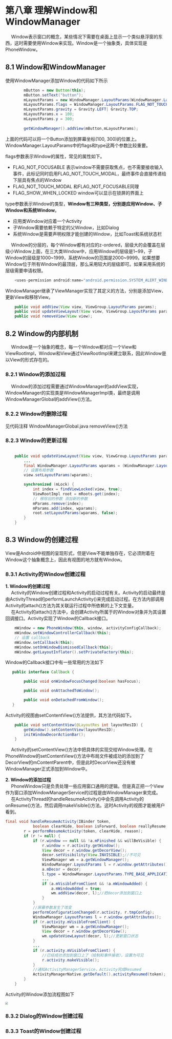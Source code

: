# 第八章 理解Window和WindowManager

&emsp; Window表示窗口的概念，某些情况下需要在桌面上显示一个类似悬浮窗的东西，这时需要使用Window来实现。Window是一个抽象类，具体实现是PhoneWindow。


## 8.1 Window和WindowManager
使用WindowManager添加Window的代码如下所示
```java
        mButton = new Button(this);
        mButton.setText("button");
        mLayoutParams = new WindowManager.LayoutParams(WindowManager.LayoutParams.WRAP_CONTENT, WindowManager.LayoutParams.WRAP_CONTENT,0,0, PixelFormat.TRANSLUCENT);
        mLayoutParams.flags = WindowManager.LayoutParams.FLAG_NOT_TOUCH_MODAL| WindowManager.LayoutParams.FLAG_NOT_FOCUSABLE| WindowManager.LayoutParams.FLAG_SHOW_WHEN_LOCKED;
        mLayoutParams.gravity = Gravity.LEFT| Gravity.TOP;
        mLayoutParams.x = 100;
        mLayoutParams.y = 300;
        
        getWindowManager().addView(mButton,mLayoutParams);
```
上面的代码可以将一个Button添加到屏幕坐标(100, 300)的位置上。WindowManager.LayoutParams中的flags和type这两个参数比较重要。 

flags参数表示Window的属性，常见的属性如下。
- FLAG_NOT_FOCUSABLE 表示window不需要获取焦点，也不需要接收输入事件，此标记同时启用FLAG_NOT_TOUCH_MODAL，最终事件会直接传递给下层具有焦点的Window
- FLAG_NOT_TOUCH_MODAL 和FLAG_NOT_FOCUSABLE同理
- FLAG_SHOW_WHEN_LOCKED window可以显示在锁屏的界面上

type参数表示Window的类型，**Window有三种类型，分别是应用Window、子Window和系统Window**。
- 应用类Window对应着一个Activity
- 子Window需要依赖于特定的父Window，比如Dialog
- 系统Window是需要声明权限才能创建的Window，比如Toast和系统状态栏

&emsp; Window的分层的，每个Window都有对应的z-ordered，层级大的会覆盖在层级小Window上面，在三大类Window中，应用Window的层级是1~99，子Window的层级是1000~1999，系统Window的范围是2000~9999。如果想要Window位于所有Window的最顶层，那么采用较大的层级即可。如果采用系统的层级需要申请权限。
```java
    <uses-permission android:name="android.permission.SYSTEM_ALERT_WINDOW"/>
```
WindowManager继承了ViewManager实现了其定义的方法，分别是添加View、更新View和移除View。
```java
    public void addView(View view, ViewGroup.LayoutParams params);
    public void updateViewLayout(View view, ViewGroup.LayoutParams params);
    public void removeView(View view);
```
## 8.2 Window的内部机制

&emsp; Window是一个抽象的概念，每一个Window都对应一个View和ViewRootImpl，Window和View通过ViewRootImpl来建立联系，因此Window是以View的形式存在的。

### 8.2.1 Window的添加过程
&emsp; Window的添加过程需要通过WindowManager的addView实现，WindowManager的实现类是WindowManagerImpl类，最终是调用WindowManagerGlobal的addView()方法。

### 8.2.2 Window的删除过程

见代码注释 WindowManagerGlobal.java removeView()方法
### 8.2.3 Window的更新过程

```java

    public void updateViewLayout(View view, ViewGroup.LayoutParams params) {
        ...
        final WindowManager.LayoutParams wparams = (WindowManager.LayoutParams)params;
        // 设置布局参数
        view.setLayoutParams(wparams);

        synchronized (mLock) {
            int index = findViewLocked(view, true);
            ViewRootImpl root = mRoots.get(index);
            // 移除旧的参数 添加新的参数
            mParams.remove(index);
            mParams.add(index, wparams);
            root.setLayoutParams(wparams, false);
        }
    }
```
## 8.3 Window的创建过程 

View是Android中视图的呈现形式，但是View不能单独存在，它必须附着在Window这个抽象概念上，因此有视图的地方就有Window。
### 8.3.1 Activity的Window创建过程

**1. Window的创建过程**  
&emsp; Activity的Window创建过程和Activity的启动过程有关。Activity的启动最终是由ActivityThread的performLaunchActivity()来完成启动过程。在方法内部调用Activity的attach()方法为其关联运行过程中所依赖的上下文变量。  
&emsp; 在Activity的attach()方法中，会创建Activity所属于的Window对象并为其设置回调接口。Activity实现了Window的Callback接口。

```java
    mWindow = new PhoneWindow(this, window, activityConfigCallback);
    mWindow.setWindowControllerCallback(this);
    // 设置 callback
    mWindow.setCallback(this);
    mWindow.setOnWindowDismissedCallback(this);        
    mWindow.getLayoutInflater().setPrivateFactory(this);

```
Window的Callback接口中有一些常用的方法如下
```java
   public interface Callback {

        public void onWindowFocusChanged(boolean hasFocus);

        public void onAttachedToWindow();

        public void onDetachedFromWindow();
   }
```
Activity的视图由setContentView()方法提供，其方法代码如下。
```java
    public void setContentView(@LayoutRes int layoutResID) {
        getWindow().setContentView(layoutResID);
        initWindowDecorActionBar();
    }
```
&emsp; Activity的setContentView()方法中把具体的实现交给Window处理。在PhoneWindow的setContentView()方法中布局文件被成功的添加到了DecorView的mContentParent中，但是此时DecorView还没有被WindowManager正式添加到Window中。  

**2. Window的添加过程**  
&emsp; PhoneWindow只是负责处理一些应用窗口通用的逻辑。但是真正把一个View作为窗口添加WindowManagerService的过程是由WindowManager来完成。  
&emsp; 在ActivityThread的handleResumeActivity()中会先调用Activity的onResume()方法，然后调用makeVisible()方法。这时Activity的视图才能被用户看到。  
```java
final void handleResumeActivity(IBinder token,
            boolean clearHide, boolean isForward, boolean reallyResume, int seq, String reason) {
        r = performResumeActivity(token, clearHide, reason); 
        if (r != null) { 
            if (r.window == null && !a.mFinished && willBeVisible) { 
                r.window = r.activity.getWindow(); 
                View decor = r.window.getDecorView(); 
                decor.setVisibility(View.INVISIBLE);//不可见 
                ViewManager wm = a.getWindowManager(); 
                WindowManager.LayoutParams l = r.window.getAttributes(); 
                a.mDecor = decor; 
                l.type = WindowManager.LayoutParams.TYPE_BASE_APPLICATION; 
                ... 
                if (a.mVisibleFromClient && !a.mWindowAdded) { 
                    a.mWindowAdded = true; 
                    wm.addView(decor, l);//把decor添加到窗口上
                } 
            }  
            //屏幕参数发生了改变 
            performConfigurationChanged(r.activity, r.tmpConfig); 
            WindowManager.LayoutParams l = r.window.getAttributes(); 
            if (r.activity.mVisibleFromClient) { 
                ViewManager wm = a.getWindowManager(); 
                View decor = r.window.getDecorView(); 
                wm.updateViewLayout(decor, l);//更新窗口状态 
            }
            ...                
            if (r.activity.mVisibleFromClient) { 
                //已经成功添加到窗口上了（绘制和事件接收），设置为可见 
                r.activity.makeVisible(); 
            }
            //通知ActivityManagerService，Activity完成Resumed 
            ActivityManagerNative.getDefault().activityResumed(token); 
        }  
    }
```
Activity的Window添加流程图如下  

<img src="image/Activity的Window添加流程.png" style="zoom:50%"/>  

### 8.3.2 Dialog的Window创建过程

### 8.3.3 Toast的Window创建过程
